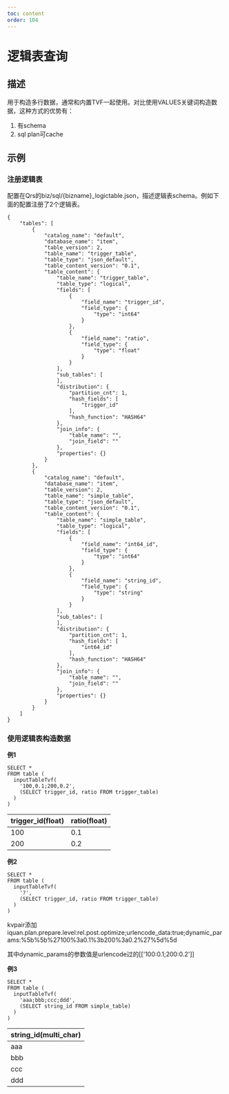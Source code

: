 ```yaml
---
toc: content
order: 104
---
```


# 逻辑表查询

## 描述 
用于构造多行数据，通常和内置TVF一起使用。对比使用VALUES关键词构造数据，这种方式的优势有： 
1. 有schema 
2. sql plan可cache 
## 示例 
### 注册逻辑表 
配置在Qrs的biz/sql/{bizname}_logictable.json，描述逻辑表schema。例如下面的配置注册了2个逻辑表。 

```
{
    "tables": [
        {
            "catalog_name": "default",
            "database_name": "item",
            "table_version": 2,
            "table_name": "trigger_table",
            "table_type": "json_default",
            "table_content_version": "0.1",
            "table_content": {
                "table_name": "trigger_table",
                "table_type": "logical",
                "fields": [
                    {
                        "field_name": "trigger_id",
                        "field_type": {
                            "type": "int64"
                        }
                    },
                    {
                        "field_name": "ratio",
                        "field_type": {
                            "type": "float"
                        }
                    }
                ],
                "sub_tables": [
                ],
                "distribution": {
                    "partition_cnt": 1,
                    "hash_fields": [
                        "trigger_id"
                    ],
                    "hash_function": "HASH64"
                },
                "join_info": {
                    "table_name": "",
                    "join_field": ""
                },
                "properties": {}
            }
        },
        {
            "catalog_name": "default",
            "database_name": "item",
            "table_version": 2,
            "table_name": "simple_table",
            "table_type": "json_default",
            "table_content_version": "0.1",
            "table_content": {
                "table_name": "simple_table",
                "table_type": "logical",
                "fields": [
                    {
                        "field_name": "int64_id",
                        "field_type": {
                            "type": "int64"
                        }
                    },
                    {
                        "field_name": "string_id",
                        "field_type": {
                            "type": "string"
                        }
                    }
                ],
                "sub_tables": [
                ],
                "distribution": {
                    "partition_cnt": 1,
                    "hash_fields": [
                        "int64_id"
                    ],
                    "hash_function": "HASH64"
                },
                "join_info": {
                    "table_name": "",
                    "join_field": ""
                },
                "properties": {}
            }
        }
    ]
}

```

### 使用逻辑表构造数据 
<strong>例1</strong> 

```
SELECT *
FROM table (
  inputTableTvf(
    '100,0.1;200,0.2',
    (SELECT trigger_id, ratio FROM trigger_table)
  )
)
```
|trigger_id(float)|ratio(float)|
|------|------|
|100|0.1|
|200|0.2|

<strong>例2</strong> 

```
SELECT *
FROM table (
  inputTableTvf(
    '?',
    (SELECT trigger_id, ratio FROM trigger_table)
  )
)
```
kvpair添加iquan.plan.prepare.level:rel.post.optimize;urlencode_data:true;dynamic_params:%5b%5b%27100%3a0.1%3b200%3a0.2%27%5d%5d

其中dynamic_params的参数值是urlencode过的[['100:0.1;200:0.2']]


<strong>例3</strong> 

```
SELECT *
FROM table (
  inputTableTvf(
    'aaa;bbb;ccc;ddd',
    (SELECT string_id FROM simple_table)
  )
)
```
|string_id(multi_char)
|------|
|aaa|
|bbb|
|ccc|
|ddd|
